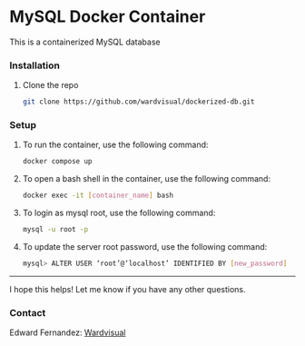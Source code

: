 # MySQL Docker Container

This is a containerized MySQL database

<!-- INSTALLATION -->

### Installation

1. Clone the repo

   ```sh
   git clone https://github.com/wardvisual/dockerized-db.git
   ```

<!-- Setup -->

### Setup

1. To run the container, use the following command:

   ```sh
   docker compose up
   ```

2. To open a bash shell in the container, use the following command:

   ```sh
   docker exec -it [container_name] bash
   ```

3. To login as mysql root, use the following command:

   ```sh
   mysql -u root -p
   ```

4. To update the server root password, use the following command:

   ```sh
   mysql> ALTER USER ‘root’@‘localhost’ IDENTIFIED BY [new_password]
   ```

<hr />

I hope this helps! Let me know if you have any other questions.

### Contact

Edward Fernandez: [Wardvisual](https://wardvisual.me/)
